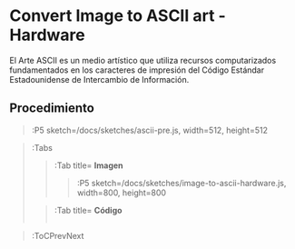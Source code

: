 # Convert Image to ASCII art - Hardware

El Arte ASCII es un medio artístico que utiliza recursos computarizados fundamentados en los caracteres de impresión del Código Estándar Estadounidense de Intercambio de Información. 

## Procedimiento



> :P5 sketch=/docs/sketches/ascii-pre.js, width=512, height=512

> :Tabs
> > :Tab title= **Imagen**
> > 
> > > :P5 sketch=/docs/sketches/image-to-ascii-hardware.js, width=800, height=800
>
> > :Tab title= **Código**
> >
> > ``` js
> > ```
> > 


> :ToCPrevNext